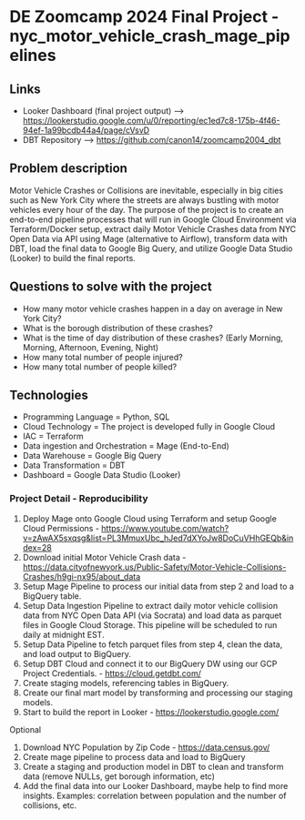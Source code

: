 # DE Zoomcamp 2024 Final Project - nyc_motor_vehicle_crash_mage_pipelines

## Links 
- Looker Dashboard (final project output) --> https://lookerstudio.google.com/u/0/reporting/ec1ed7c8-175b-4f46-94ef-1a99bcdb44a4/page/cVsvD
- DBT Repository --> https://github.com/canon14/zoomcamp2004_dbt

## Problem description
Motor Vehicle Crashes or Collisions are inevitable, especially in big cities such as New York City where the streets are always bustling with motor vehicles every hour of the day. The purpose of the project is to create an end-to-end pipeline processes that will run in Google Cloud Environment via Terraform/Docker setup, extract daily Motor Vehicle Crashes data from NYC Open Data via API using Mage (alternative to Airflow), transform data with DBT, load the final data to Google Big Query, and utilize Google Data Studio (Looker) to build the final reports. 

## Questions to solve with the project
- How many motor vehicle crashes happen in a day on average in New York City?
- What is the borough distribution of these crashes?
- What is the time of day distribution of these crashes? (Early Morning, Morning, Afternoon, Evening, Night)
- How many total number of people injured?
- How many total number of people killed?

## Technologies
- Programming Language = Python, SQL
- Cloud Technology = The project is developed fully in Google Cloud
- IAC = Terraform
- Data ingestion and Orchestration = Mage (End-to-End)
- Data Warehouse = Google Big Query
- Data Transformation = DBT
- Dashboard = Google Data Studio (Looker)

### Project Detail - Reproducibility
1. Deploy Mage onto Google Cloud using Terraform and setup Google Cloud Permissions - https://www.youtube.com/watch?v=zAwAX5sxqsg&list=PL3MmuxUbc_hJed7dXYoJw8DoCuVHhGEQb&index=28
2. Download initial Motor Vehicle Crash data - https://data.cityofnewyork.us/Public-Safety/Motor-Vehicle-Collisions-Crashes/h9gi-nx95/about_data
3. Setup Mage Pipeline to process our initial data from step 2 and load to a BigQuery table. 
4. Setup Data Ingestion Pipeline to extract daily motor vehicle collision data from NYC Open Data API (via Socrata) and load data as parquet files in Google Cloud Storage. This pipeline will be scheduled to run daily at midnight EST.
5. Setup Data Pipeline to fetch parquet files from step 4, clean the data, and load output to BigQuery.
6. Setup DBT Cloud and connect it to our BigQuery DW using our GCP Project Credentials. - https://cloud.getdbt.com/
7. Create staging models, referencing tables in BigQuery.
8. Create our final mart model by transforming and processing our staging models.
9. Start to build the report in Looker - https://lookerstudio.google.com/

Optional 
1. Download NYC Population by Zip Code - https://data.census.gov/
2. Create mage pipeline to process data and load to BigQuery
3. Create a staging and production model in DBT to clean and transform data (remove NULLs, get borough information, etc)
4. Add the final data into our Looker Dashboard, maybe help to find more insights. Examples: correlation between population and the number of collisions, etc. 

